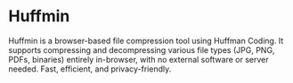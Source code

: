 # Huffmin
Huffmin is a browser-based file compression tool using Huffman Coding. It supports compressing and decompressing various file types (JPG, PNG, PDFs, binaries) entirely in-browser, with no external software or server needed. Fast, efficient, and privacy-friendly.
